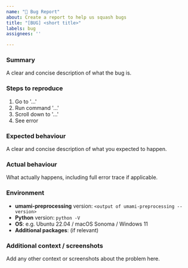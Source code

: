 ```yaml
---
name: "🐞 Bug Report"
about: Create a report to help us squash bugs
title: "[BUG] <short title>"
labels: bug
assignees: ''

---
```


### Summary
A clear and concise description of what the bug is.

### Steps to reproduce
1. Go to '...'
2. Run command '...'
3. Scroll down to '...'
4. See error

### Expected behaviour
A clear and concise description of what you expected to happen.

### Actual behaviour
What actually happens, including full error trace if applicable.

### Environment
- **umami-preprocessing** version: `<output of umami-preprocessing --version>`
- **Python** version: `python -V`
- **OS**: e.g. Ubuntu 22.04 / macOS Sonoma / Windows 11
- **Additional packages**: (if relevant)

### Additional context / screenshots
Add any other context or screenshots about the problem here.

